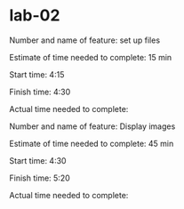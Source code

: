 # lab-02

<!-- Number and name of feature: ________________________________

Estimate of time needed to complete: _____

Start time: _____

Finish time: _____

Actual time needed to complete: _____ -->
Number and name of feature: set up files

Estimate of time needed to complete: 15 min

Start time: 4:15

Finish time: 4:30

Actual time needed to complete: 
<!-- /*****************************************/ -->
Number and name of feature: Display images

Estimate of time needed to complete: 45 min

Start time: 4:30

Finish time: 5:20

Actual time needed to complete: 